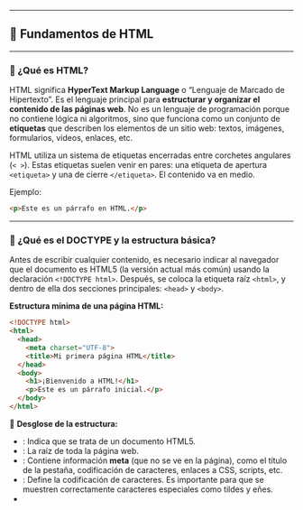 
---

## 📘 Fundamentos de HTML

---

### 📌 ¿Qué es HTML?

HTML significa **HyperText Markup Language** o “Lenguaje de Marcado de Hipertexto”. Es el lenguaje principal para **estructurar y organizar el contenido de las páginas web**. No es un lenguaje de programación porque no contiene lógica ni algoritmos, sino que funciona como un conjunto de **etiquetas** que describen los elementos de un sitio web: textos, imágenes, formularios, videos, enlaces, etc.

HTML utiliza un sistema de etiquetas encerradas entre corchetes angulares (`< >`). Estas etiquetas suelen venir en pares: una etiqueta de apertura `<etiqueta>` y una de cierre `</etiqueta>`. El contenido va en medio.

Ejemplo:

```html
<p>Este es un párrafo en HTML.</p>
```

---

### 🔹 ¿Qué es el DOCTYPE y la estructura básica?

Antes de escribir cualquier contenido, es necesario indicar al navegador que el documento es HTML5 (la versión actual más común) usando la declaración `<!DOCTYPE html>`. Después, se coloca la etiqueta raíz `<html>`, y dentro de ella dos secciones principales: `<head>` y `<body>`.

**Estructura mínima de una página HTML:**

```html
<!DOCTYPE html>
<html>
  <head>
    <meta charset="UTF-8">
    <title>Mi primera página HTML</title>
  </head>
  <body>
    <h1>¡Bienvenido a HTML!</h1>
    <p>Este es un párrafo inicial.</p>
  </body>
</html>
```

🔎 **Desglose de la estructura:**

* **<!DOCTYPE html>**: Indica que se trata de un documento HTML5.
* **<html>**: La raíz de toda la página web.
* **<head>**: Contiene información **meta** (que no se ve en la página), como el título de la pestaña, codificación de caracteres, enlaces a CSS, scripts, etc.
* **<meta charset="UTF-8">**: Define la codificación de caracteres. Es importante para que se muestren correctamente caracteres especiales como tildes y eñes.
* **<title>**: Título que aparece en la pestaña del navegador.
* **<body>**: Contiene todo el contenido visible de la página.

---

### 🏗️ Etiquetas esenciales de HTML

Estas son las **etiquetas básicas** que permiten crear casi cualquier estructura inicial para un sitio web:

---

#### 🔖 Encabezados: `<h1>` a `<h6>`

Se usan para definir títulos y jerarquías de contenido.

* `<h1>` es el título principal y el más importante (solo uno por página recomendado).
* `<h2>` a `<h6>` son subtítulos de menor importancia.

```html
<h1>Título principal</h1>
<h2>Subtítulo</h2>
<h3>Sección</h3>
```

**Tip SEO:** Los buscadores como Google usan los encabezados para entender la estructura de tu contenido.

---

#### 📄 Párrafos: `<p>`

Representan bloques de texto corrido.

```html
<p>Este es un párrafo que describe información importante.</p>
```

---

#### 🔗 Enlaces: `<a>`

Sirven para crear hipervínculos a otras páginas o sitios web. El atributo `href` indica la dirección de destino.

```html
<a href="https://www.google.com">Visita Google</a>
```

Puedes enlazar a:

* URLs externas (`https://...`)
* Archivos internos (ej. `pagina2.html`).
* Secciones de la misma página (anclas: `href="#seccion"`).

---

#### 🖼️ Imágenes: `<img>`

Se usan para mostrar imágenes.

* Atributo `src`: ruta de la imagen.
* Atributo `alt`: texto alternativo (importante para accesibilidad y SEO).

```html
<img src="foto.jpg" alt="Descripción de la imagen">
```

---

#### 📋 Listas: `<ul>`, `<ol>`, `<li>`

* `<ul>`: Lista desordenada (viñetas).
* `<ol>`: Lista ordenada (numerada).
* `<li>`: Elemento de lista.

```html
<ul>
  <li>Elemento 1</li>
  <li>Elemento 2</li>
</ul>

<ol>
  <li>Paso 1</li>
  <li>Paso 2</li>
</ol>
```

---

#### 📦 Contenedores: `<div>` y `<span>`

Se usan para agrupar y organizar elementos:

* `<div>`: contenedor en bloque (ocupa todo el ancho disponible).
* `<span>`: contenedor en línea (dentro de párrafos u otros textos).

```html
<div>
  <h2>Sección de contenido</h2>
  <p>Texto dentro de un div.</p>
</div>

<p>Este es un texto con <span style="color: red;">palabra destacada</span>.</p>
```

---

#### 📝 Formularios básicos: `<form>`, `<input>`, `<button>`

Los formularios permiten a los usuarios enviar información al sitio web.

```html
<form>
  <label for="nombre">Nombre:</label>
  <input type="text" id="nombre" placeholder="Escribe tu nombre">
  <button type="submit">Enviar</button>
</form>
```

Atributos comunes en `<input>`:

* `type`: especifica el tipo de entrada (texto, email, password, checkbox, etc.).
* `placeholder`: texto guía dentro del campo.
* `id`: identificador único para asociar etiquetas `<label>`.

---

### ✅ Buenas prácticas iniciales

🔹 Siempre usa etiquetas semánticas y jerarquía de encabezados adecuada (un solo `<h1>`, y de ahí descendente).

🔹 Usa el atributo `alt` en imágenes para mejorar accesibilidad y SEO.

🔹 Valida tu HTML con [W3C Validator](https://validator.w3.org/) para aprender de tus errores.

🔹 Organiza tu código con sangrías para mayor claridad y mantenimiento.

---

### 🎨 Ejercicio práctico

1️⃣ Crea un archivo llamado `index.html`.
2️⃣ Escribe el siguiente contenido:

```html
<!DOCTYPE html>
<html>
  <head>
    <meta charset="UTF-8">
    <title>Mi primera página</title>
  </head>
  <body>
    <h1>¡Hola mundo!</h1>
    <p>Este es mi primer sitio web hecho con HTML.</p>

    <h2>Mis hobbies</h2>
    <ul>
      <li>Leer</li>
      <li>Programar</li>
      <li>Jugar fútbol</li>
    </ul>

    <h2>Contacto</h2>
    <form>
      <label for="email">Tu correo:</label>
      <input type="email" id="email" placeholder="ejemplo@correo.com">
      <button type="submit">Enviar</button>
    </form>
  </body>
</html>
```

3️⃣ Abre el archivo con tu navegador y observa cómo aparece.

---

### 📚 Recursos recomendados

* [MDN HTML Reference](https://developer.mozilla.org/es/docs/Web/HTML) – Guía oficial con ejemplos.
* [W3Schools HTML Tutorial](https://www.w3schools.com/html/) – Tutorial interactivo paso a paso.
* [FreeCodeCamp Curso HTML en Español](https://www.youtube.com/watch?v=ELSm-G201Ls) – Curso en video.

### Examen: https://docs.google.com/forms/d/e/1FAIpQLSczNI-acigOSpFy2l7TqGoIjljiU55Y87c8f_0DkjyLn6Egzg/viewform?fbzx=-96780981888977919
### Practica [Practica](./practica1.pdf)